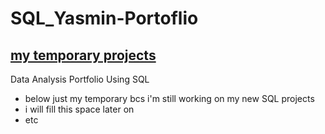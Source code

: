 # SQL_Yasmin-Portoflio
## 	[my temporary projects](https://drive.google.com/file/d/1Wcom1O2F3zFOKA5_YrW_eKHKHRbsGoRT/view?usp=drive_link)
Data Analysis Portfolio Using SQL
- below just my temporary bcs i'm still working on my new SQL projects
- i will fill this space later on
- etc

